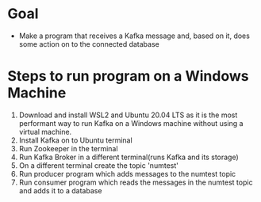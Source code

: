 # Goal
- Make a program that receives a Kafka message and, based on it, does some action on to the connected database

# Steps to run program on a Windows Machine
1. Download and install WSL2 and Ubuntu 20.04 LTS as it is the most performant way to run Kafka on a Windows machine without using a virtual machine.
2. Install Kafka on to Ubuntu terminal
3. Run Zookeeper in the terminal
4. Run Kafka Broker in a different terminal(runs Kafka and its storage)
5. On a different terminal create the topic 'numtest'
6. Run producer program which adds messages to the numtest topic
7. Run consumer program which reads the messages in the numtest topic and adds it to a database